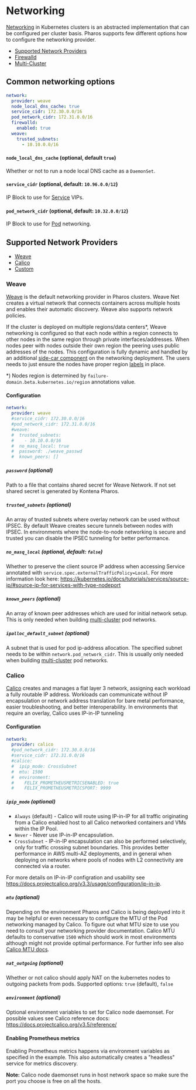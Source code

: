# Networking

[Networking](https://kubernetes.io/docs/concepts/cluster-administration/networking/) in Kubernetes clusters is an abstracted implementation that can be configured per cluster basis. Pharos supports few different options how to configure the networking provider.

- [Supported Network Providers](#supported-network-providers)
- [Firewalld](firewalld.md)
- [Multi-Cluster](multi-cluster.md)

## Common networking options

```yaml
network:
  provider: weave
  node_local_dns_cache: true
  service_cidr: 172.30.0.0/16
  pod_network_cidr: 172.31.0.0/16
  firewalld:
    enabled: true
  weave:
    trusted_subnets:
      - 10.10.0.0/16
```

#### `node_local_dns_cache` (optional, default `true`)

Whether or not to run a node local DNS cache as a `DaemonSet`.

#### `service_cidr` (optional, default: `10.96.0.0/12`)

IP Block to use for [Service](https://kubernetes.io/docs/concepts/services-networking/service/) VIPs.

#### `pod_network_cidr` (optional, default: `10.32.0.0/12`)

IP Block to use for [Pod](https://kubernetes.io/docs/concepts/workloads/pods/pod/) networking.

## Supported Network Providers

* [Weave](#weave)
* [Calico](#calico)
* [Custom](custom_networking.md)

### Weave

[Weave](https://github.com/weaveworks/weave) is the default networking provider in Pharos clusters. Weave Net creates a virtual network that connects containers across multiple hosts and enables their automatic discovery. Weave also supports network policies.

If the cluster is deployed on multiple regions/data centers*, Weave networking is configured so that each node within a region connects to other nodes in the same region through private interfaces/addresses. When nodes peer with nodes outside their own region the peering uses public addresses of the nodes. This configuration is fully dynamic and handled by an additional [side-car component](https://github.com/kontena/weave-flying-shuttle) on the networking deployment. The users needs to just ensure the nodes have proper region [labels](../configuration.md#hosts) in place.


*) Nodes region is determined by `failure-domain.beta.kubernetes.io/region` annotations value.

#### Configuration

```yaml
network:
  provider: weave
  #service_cidr: 172.30.0.0/16
  #pod_network_cidr: 172.31.0.0/16
  #weave:
  #  trusted_subnets:
  #    - 10.10.0.0/16
  #  no_masq_local: true
  #  password: ./weave_passwd
  #  known_peers: []
```

##### `password` (optional)

Path to a file that contains shared secret for Weave Network. If not set shared secret is generated by Kontena Pharos.

##### `trusted_subnets` (optional)

An array of trusted subnets where overlay network can be used without IPSEC. By default Weave creates secure tunnels between nodes with IPSEC. In environments where the node-to-node networking is secure and trusted you can disable the IPSEC tunneling for better performance.

##### `no_masq_local` (optional, default: `false`)

Whether to preserve the client source IP address when accessing Service annotated with `service.spec.externalTrafficPolicy=Local`. For more information look here: https://kubernetes.io/docs/tutorials/services/source-ip/#source-ip-for-services-with-type-nodeport

##### `known_peers` (optional)

An array of known peer addresses which are used for initial network setup. This is only needed when building [multi-cluster](./multi-cluster.md) pod networks.

##### `ipalloc_default_subnet` (optional)

A subnet that is used for pod ip-address allocation. The specified subnet needs to be within `network.pod_network_cidr`. This is usually only needed when building [multi-cluster](./multi-cluster.md) pod networks.

### Calico

[Calico](https://github.com/projectcalico/calico/) creates and manages a flat layer 3 network, assigning each workload a fully routable IP address. Workloads can communicate without IP encapsulation or network address translation for bare metal performance, easier troubleshooting, and better interoperability. In environments that require an overlay, Calico uses IP-in-IP tunneling

#### Configuration

```yaml
network:
  provider: calico
  #pod_network_cidr: 172.30.0.0/16
  #service_cidr: 172.31.0.0/16
  #calico:
  #  ipip_mode: CrossSubnet
  #  mtu: 1500
  #  environment:
  #    FELIX_PROMETHEUSMETRICSENABLED: true
  #    FELIX_PROMETHEUSMETRICSPORT: 9999

```

##### `ipip_mode` (optional)

* `Always` (default) - Calico will route using IP-in-IP for all traffic originating from a Calico enabled host to all Calico networked containers and VMs within the IP Pool.
* `Never` - Never use IP-in-IP encapsulation.
* `CrossSubnet` - IP-in-IP encapsulation can also be performed selectively, only for traffic crossing subnet boundaries. This provides better performance in AWS multi-AZ deployments, and in general when deploying on networks where pools of nodes with L2 connectivity are connected via a router.

For more details on IP-in-IP configration and usability see https://docs.projectcalico.org/v3.3/usage/configuration/ip-in-ip.

##### `mtu` (optional)

Depending on the environment Pharos and Calico is being deployed into it may be helpful or even necessary to configure the MTU of the Pod networking managed by Calico. To figure out what MTU size to use you need to consult your networking provider documentation. Calico MTU defaults to conservative `1500` which should work in most environments although might not provide optimal performance. For further info see also [Calico MTU docs](https://docs.projectcalico.org/v3.6/networking/mtu).

##### `nat_outgoing` (optional)

Whether or not calico should apply NAT on the kubernetes nodes to outgoing packets from pods. Supported options: `true` (default), `false`

##### `environment` (optional)

Optional environment variables to set for Calico node daemonset. For possible values see Calico reference docs: https://docs.projectcalico.org/v3.5/reference/

#### Enabling Prometheus metrics

Enabling Prometheus metrics happens via environment variables as specified in the example. This also automatically creates a "headless" service for metrics discovery.

**Note:** Calico node daemonset runs in host network space so make sure the port you choose is free on all the hosts.
